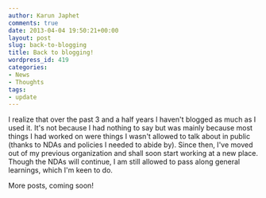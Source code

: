 ```yaml
---
author: Karun Japhet
comments: true
date: 2013-04-04 19:50:21+00:00
layout: post
slug: back-to-blogging
title: Back to blogging!
wordpress_id: 419
categories:
- News
- Thoughts
tags:
- update
---
```


I realize that over the past 3 and a half years I haven't blogged as much as I used it. It's not because I had nothing to say but was mainly because most things I had worked on were things I wasn't allowed to talk about in public (thanks to NDAs and policies I needed to abide by). Since then, I've moved out of my previous organization and shall soon start working at a new place. Though the NDAs will continue, I am still allowed to pass along general learnings, which I'm keen to do.

More posts, coming soon!
